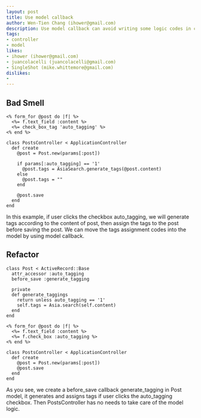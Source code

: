 ```yaml
---
layout: post
title: Use model callback
author: Wen-Tien Chang (ihower@gmail.com)
description: Use model callback can avoid writing some logic codes in controller before or after creating, updating and destroying a model.
tags:
- controller
- model
likes:
- ihower (ihower@gmail.com)
- juancolacelli (juancolacelli@gmail.com)
- SingleShot (mike.whittemore@gmail.com)
dislikes:
- 
---
```

Bad Smell
---------

    <% form_for @post do |f| %>
      <%= f.text_field :content %>
      <%= check_box_tag 'auto_tagging' %>
    <% end %>
    
    class PostsController < ApplicationController
      def create
        @post = Post.new(params[:post])
    
        if params[:auto_tagging] == '1'
          @post.tags = AsiaSearch.generate_tags(@post.content)
        else
          @post.tags = ""
        end
    
        @post.save
      end
    end

In this example, if user clicks the checkbox auto_tagging, we will generate tags according to the content of post, then assign the tags to the post before saving the post. We can move the tags assignment codes into the model by using model callback.

Refactor
--------

    class Post < ActiveRecord::Base
      attr_accessor :auto_tagging
      before_save :generate_tagging
    
      private
      def generate_taggings
        return unless auto_tagging == '1'
        self.tags = Asia.search(self.content)
      end
    end
    
    <% form_for @post do |f| %>
      <%= f.text_field :content %>
      <%= f.check_box :auto_tagging %>
    <% end %>
    
    class PostsController < ApplicationController
      def create
        @post = Post.new(params[:post])
        @post.save
      end
    end

As you see, we create a before_save callback generate_tagging in Post model, it generates and assigns tags if user clicks the auto_tagging checkbox. Then PostsController has no needs to take care of the model logic.
